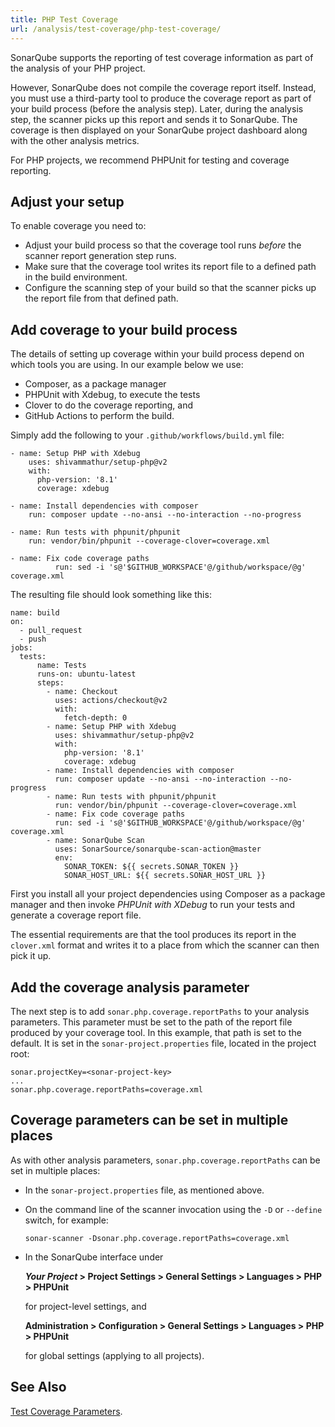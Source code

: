 ```yaml
---
title: PHP Test Coverage
url: /analysis/test-coverage/php-test-coverage/
---
```


SonarQube supports the reporting of test coverage information as part of the analysis of your PHP project. 

However, SonarQube does not compile the coverage report itself.
Instead, you must use a third-party tool to produce the coverage report as part of your build process (before the analysis step).
Later, during the analysis step, the scanner picks up this report and sends it to SonarQube.
The coverage is then displayed on your SonarQube project dashboard along with the other analysis metrics.

For PHP projects, we recommend PHPUnit for testing and coverage reporting.


## Adjust your setup

To enable coverage you need to:

* Adjust your build process so that the coverage tool runs _before_ the scanner report generation step runs.
* Make sure that the coverage tool writes its report file to a defined path in the build environment.
* Configure the scanning step of your build so that the scanner picks up the report file from that defined path.


## Add coverage to your build process

The details of setting up coverage within your build process depend on which tools you are using.
In our example below we use:

* Composer, as a package manager
* PHPUnit with Xdebug, to execute the tests 
* Clover to do the coverage reporting, and 
* GitHub Actions to perform the build.

Simply add the following to your `.github/workflows/build.yml` file: 

```
- name: Setup PHP with Xdebug
    uses: shivammathur/setup-php@v2
    with:
      php-version: '8.1'
      coverage: xdebug

- name: Install dependencies with composer
    run: composer update --no-ansi --no-interaction --no-progress

- name: Run tests with phpunit/phpunit
    run: vendor/bin/phpunit --coverage-clover=coverage.xml

- name: Fix code coverage paths
          run: sed -i 's@'$GITHUB_WORKSPACE'@/github/workspace/@g' coverage.xml
```

The resulting file should look something like this: 

```
name: build
on:
  - pull_request
  - push
jobs:
  tests:
      name: Tests
      runs-on: ubuntu-latest
      steps:
        - name: Checkout
          uses: actions/checkout@v2
          with:
            fetch-depth: 0
        - name: Setup PHP with Xdebug
          uses: shivammathur/setup-php@v2
          with:
            php-version: '8.1'
            coverage: xdebug
        - name: Install dependencies with composer
          run: composer update --no-ansi --no-interaction --no-progress
        - name: Run tests with phpunit/phpunit
          run: vendor/bin/phpunit --coverage-clover=coverage.xml
        - name: Fix code coverage paths
          run: sed -i 's@'$GITHUB_WORKSPACE'@/github/workspace/@g' coverage.xml
        - name: SonarQube Scan
          uses: SonarSource/sonarqube-scan-action@master
          env:
            SONAR_TOKEN: ${{ secrets.SONAR_TOKEN }}
            SONAR_HOST_URL: ${{ secrets.SONAR_HOST_URL }}
```

First you install all your project dependencies using Composer as a package manager and then invoke _PHPUnit with XDebug_ to run your tests and generate a coverage report file.

The essential requirements are that the tool produces its report in the `clover.xml` format and writes it to a place from which the scanner can then pick it up.


## Add the coverage analysis parameter

The next step is to add `sonar.php.coverage.reportPaths` to your analysis parameters.
This parameter must be set to the path of the report file produced by your coverage tool.
In this example, that path is set to the default.
It is set in the `sonar-project.properties` file, located in the project root:

```
sonar.projectKey=<sonar-project-key>
...
sonar.php.coverage.reportPaths=coverage.xml
```


## Coverage parameters can be set in multiple places

As with other analysis parameters, `sonar.php.coverage.reportPaths` can be set in multiple places:

* In the `sonar-project.properties` file, as mentioned above.

* On the command line of the scanner invocation using the `-D` or `--define`
  switch, for example:

  `sonar-scanner -Dsonar.php.coverage.reportPaths=coverage.xml`

* In the SonarQube interface under

  **_Your Project_ > Project Settings > General Settings > Languages > PHP > PHPUnit**

  for project-level settings, and

  **Administration > Configuration > General Settings > Languages > PHP > PHPUnit**

  for global settings (applying to all projects).

## See Also

[Test Coverage Parameters](/analysis/test-coverage/test-coverage-parameters/).
